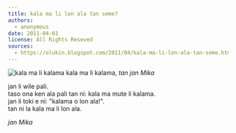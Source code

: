 ```yaml
---
title: kala ma li lon ala tan seme?
authors:
  - anonymous
date: 2011-04-01
license: All Rights Reseved
sources:
  - https://olukin.blogspot.com/2011/04/kala-ma-li-lon-ala-tan-seme.html
---
```


![kala ma li kalama](https://blogger.googleusercontent.com/img/b/R29vZ2xl/AVvXsEiKSHzGHFsQ3JZLODm74JQcKVrsRSevUivcKF03E1B_Xu_KgOFHlBIQfoqg5U1iZLDxXyxkVHvnOVsugXSMJMYChWoljJaB9yLCuM4kjpJrgg2orBVkoY8lpXYGMn8sEipEtvoZbFIXf4pX/s320/kala-ma.png)
kala ma li kalama, *tan jan Mika*

jan li wile pali.  \
taso ona ken ala pali tan ni: kala ma mute li kalama.  \
jan li toki e ni: "kalama o lon ala!".  \
tan ni la kala ma li lon ala.

*jan Mika*
